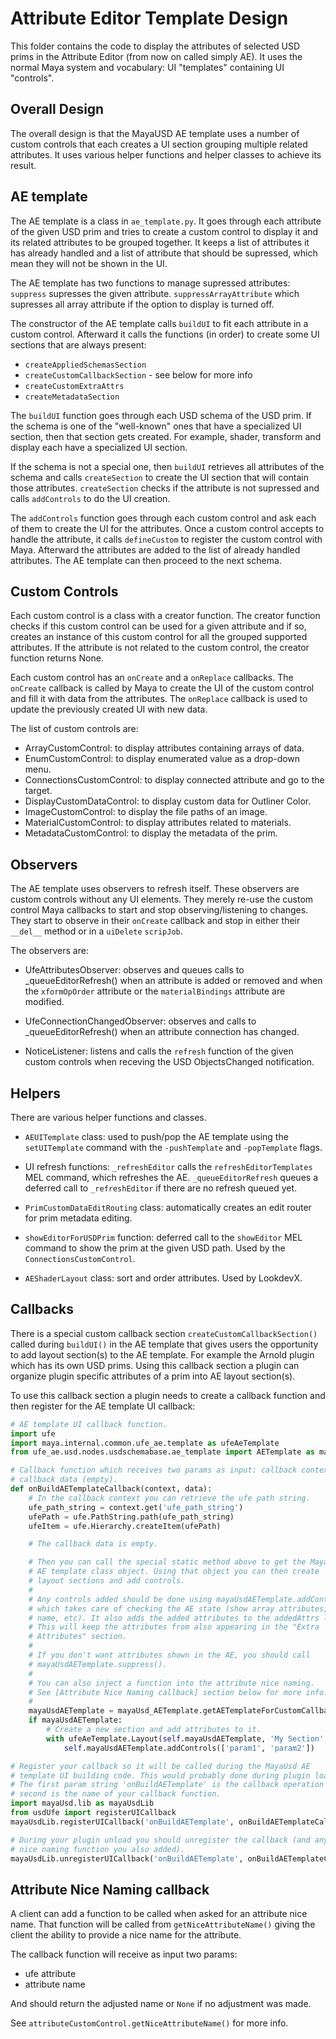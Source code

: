 # Attribute Editor Template Design

This folder contains the code to display the attributes of selected USD prims
in the Attribute Editor (from now on called simply AE). It uses the normal Maya
system and vocabulary: UI "templates" containing UI "controls".

## Overall Design

The overall design is that the MayaUSD AE template uses a number of custom
controls that each creates a UI section grouping multiple related attributes.
It uses various helper functions and helper classes to achieve its result.

## AE template

The AE template is a class in `ae_template.py`. It goes through each attribute
of the given USD prim and tries to create a custom control to display it and
its related attributes to be grouped together. It keeps a list of attributes
it has already handled and a list of attribute that should be supressed, which
mean they will not be shown in the UI.

The AE template has two functions to manage supressed attributes: `suppress`
supresses the given attribute. `suppressArrayAttribute` which supresses all
array attribute if the option to display is turned off.

The constructor of the AE template calls `buildUI` to fit each attribute in a
custom control. Afterward it calls the functions (in order) to create some UI sections that are always present:
* `createAppliedSchemasSection`
* `createCustomCallbackSection` - see below for more info
* `createCustomExtraAttrs`
* `createMetadataSection`

The `buildUI` function goes through each USD schema of the USD prim. If the
schema is one of the "well-known" ones that have a specialized UI section,
then that section gets created. For example, shader, transform and display each
have a specialized UI section.

If the schema is not a special one, then `buildUI` retrieves all attributes of
the schema and calls `createSection` to create the UI section that will contain
those attributes. `createSection` checks if the attribute is not supressed and
calls `addControls` to do the UI creation.

The `addControls` function goes through each custom control and ask each of them
to create the UI for the attributes. Once a custom control accepts to handle the
attribute, it calls `defineCustom` to register the custom control with Maya.
Afterward the attributes are added to the list of already handled attributes.
The AE template can then proceed to the next schema.

## Custom Controls

Each custom control is a class with a creator function. The creator function
checks if this custom control can be used for a given attribute and if so,
creates an instance of this custom control for all the grouped supported
attributes. If the attribute is not related to the custom control, the creator
function returns None.

Each custom control has an `onCreate` and a `onReplace` callbacks. The `onCreate`
callback is called by Maya to create the UI of the custom control and fill
it with data from the attributes. The `onReplace` callback is used to update
the previously created UI with new data.

The list of custom controls are:

- ArrayCustomControl: to display attributes containing arrays of data.
- EnumCustomControl: to display enumerated value as a drop-down menu.
- ConnectionsCustomControl: to display connected attribute and go to the target.
- DisplayCustomDataControl: to display custom data for Outliner Color.
- ImageCustomControl: to display the file paths of an image.
- MaterialCustomControl: to display attributes related to materials.
- MetadataCustomControl: to display the metadata of the prim.

## Observers

The AE template uses observers to refresh itself. These observers are custom
controls without any UI elements. They merely re-use the custom control Maya
callbacks to start and stop observing/listening to changes. They start to
observe in their `onCreate` callback and stop in either their `__del__` method
or in a `uiDelete` `scripJob`.

The observers are:

- UfeAttributesObserver: observes and queues calls to _queueEditorRefresh() when
  an attribute is added or removed and when the `xformOpOrder` attribute or the
  `materialBindings` attribute are modified.

- UfeConnectionChangedObserver: observes and calls to _queueEditorRefresh() when
  an attribute connection has changed.

- NoticeListener: listens and calls the `refresh` function of the given custom
  controls when receving the USD ObjectsChanged notification.

## Helpers

There are various helper functions and classes.

- `AEUITemplate` class: used to push/pop the AE template using the `setUITemplate`
  command with the `-pushTemplate` and `-popTemplate` flags.

- UI refresh functions: `_refreshEditor` calls the `refreshEditorTemplates` MEL
  command, which refreshes the AE. `_queueEditorRefresh` queues a deferred call
  to `_refreshEditor` if there are no refresh queued yet.

- `PrimCustomDataEditRouting` class: automatically creates an edit router for prim
  metadata editing.

- `showEditorForUSDPrim` function: deferred call to the `showEditor` MEL command
  to show the prim at the given USD path. Used by the `ConnectionsCustomControl`.

- `AEShaderLayout` class: sort and order attributes. Used by LookdevX.

## Callbacks

There is a special custom callback section `createCustomCallbackSection()` called during `buildUI()` in the AE template that gives users the opportunity to add layout section(s) to the AE template. For example the Arnold plugin which has its own USD prims. Using this callback section a plugin can organize plugin specific attributes of a prim into AE layout section(s).

To use this callback section a plugin needs to create a callback function  and then register for the AE template UI callback:

```python
# AE template UI callback function.
import ufe
import maya.internal.common.ufe_ae.template as ufeAeTemplate
from ufe_ae.usd.nodes.usdschemabase.ae_template import AETemplate as mayaUsd_AETemplate

# Callback function which receives two params as input: callback context and
# callback data (empty).
def onBuildAETemplateCallback(context, data):
    # In the callback context you can retrieve the ufe path string.
    ufe_path_string = context.get('ufe_path_string')
    ufePath = ufe.PathString.path(ufe_path_string)
    ufeItem = ufe.Hierarchy.createItem(ufePath)

    # The callback data is empty.

    # Then you can call the special static method above to get the MayaUsd
    # AE template class object. Using that object you can then create
    # layout sections and add controls.
    #
    # Any controls added should be done using mayaUsdAETemplate.addControls()
    # which takes care of checking the AE state (show array attributes, nice
    # name, etc). It also adds the added attributes to the addedAttrs list.
    # This will keep the attributes from also appearing in the "Extra
    # Attributes" section.
    #
    # If you don't want attributes shown in the AE, you should call
    # mayaUsdAETemplate.suppress().
    #
    # You can also inject a function into the attribute nice naming.
    # See [Attribute Nice Naming callback] section below for more info.
    #
    mayaUsdAETemplate = mayaUsd_AETemplate.getAETemplateForCustomCallback()
    if mayaUsdAETemplate:
        # Create a new section and add attributes to it.
        with ufeAeTemplate.Layout(self.mayaUsdAETemplate, 'My Section', collapse=True):
            self.mayaUsdAETemplate.addControls(['param1', 'param2'])

# Register your callback so it will be called during the MayaUsd AE
# template UI building code. This would probably done during plugin loading.
# The first param string 'onBuildAETemplate' is the callback operation and the
# second is the name of your callback function.
import mayaUsd.lib as mayaUsdLib
from usdUfe import registerUICallback
mayaUsdLib.registerUICallback('onBuildAETemplate', onBuildAETemplateCallback)

# During your plugin unload you should unregister the callback (and any attribute
# nice naming function you also added).
mayaUsdLib.unregisterUICallback('onBuildAETemplate', onBuildAETemplateCallback)
```

## Attribute Nice Naming callback

A client can add a function to be called when asked for an attribute nice name. That function will be called from `getNiceAttributeName()` giving the client the ability to provide a nice name for the attribute.

The callback function will receive as input two params:
- ufe attribute
- attribute name

And should return the adjusted name or `None` if no adjustment was made.

See `attributeCustomControl.getNiceAttributeName()` for more info.